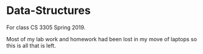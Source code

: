# Data-Structures
For class CS 3305 Spring 2019.

Most of my lab work and homework had been lost in my move of laptops so this is all that is left.
